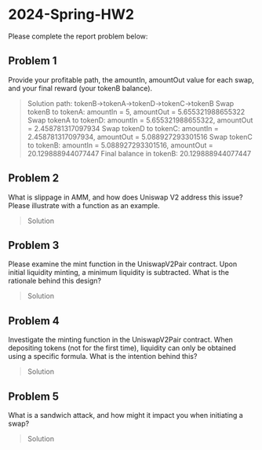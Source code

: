 # 2024-Spring-HW2

Please complete the report problem below:

## Problem 1
Provide your profitable path, the amountIn, amountOut value for each swap, and your final reward (your tokenB balance).

> Solution
> path: tokenB->tokenA->tokenD->tokenC->tokenB
> Swap tokenB to tokenA: amountIn = 5, amountOut = 5.655321988655322
> Swap tokenA to tokenD: amountIn = 5.655321988655322, amountOut = 2.458781317097934
> Swap tokenD to tokenC: amountIn = 2.458781317097934, amountOut = 5.088927293301516
> Swap tokenC to tokenB: amountIn = 5.088927293301516, amountOut = 20.129888944077447
> Final balance in tokenB: 20.129888944077447

## Problem 2
What is slippage in AMM, and how does Uniswap V2 address this issue? Please illustrate with a function as an example.

> Solution

## Problem 3
Please examine the mint function in the UniswapV2Pair contract. Upon initial liquidity minting, a minimum liquidity is subtracted. What is the rationale behind this design?

> Solution

## Problem 4
Investigate the minting function in the UniswapV2Pair contract. When depositing tokens (not for the first time), liquidity can only be obtained using a specific formula. What is the intention behind this?

> Solution

## Problem 5
What is a sandwich attack, and how might it impact you when initiating a swap?

> Solution

